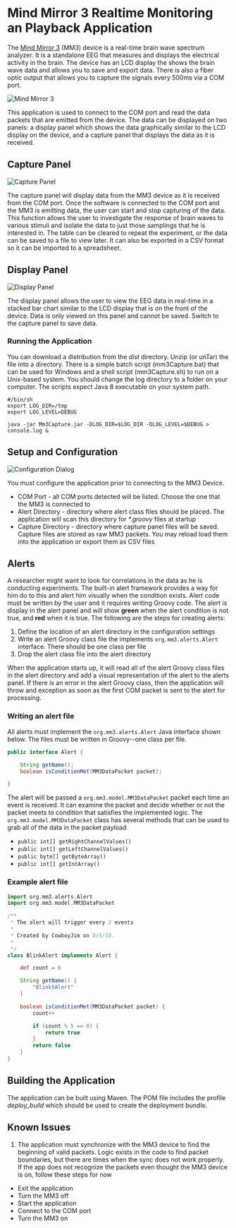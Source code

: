 # Mind Mirror 3 Realtime Monitoring an Playback Application

The [Mind Mirror 3](http://www.mindmirroreeg.com/w/equipment/mm3/mm3.htm) (MM3) device is a real-time brain wave spectrum 
analyzer. It is a standalone EEG that measures and displays the electrical activity in the brain. The device has an LCD
 display the shows the brain wave data and allows you to save and export data. There is also a fiber optic output
 that allows you to capture the signals every 500ms via a COM port.

![Mind Mirror 3](https://github.com/CowboyJim/mm3Capture/blob/master/images/Mm3-small.jpg)

This application is used to connect to the COM port and read the data packets that are emitted from the device.  The data
can be displayed on two panels: a display panel which shows the data graphically similar to the LCD display on the device,
and a capture panel that displays the data as it is received. 

## Capture Panel
![Capture Panel](https://github.com/CowboyJim/mm3Capture/blob/master/images/capture_panel.jpg)

The capture panel will display data from the MM3 device as it is received from the COM port. Once the software
is connected to the COM port and the MM3 is emitting data, the user can start and stop capturing of the data. This
function allows the user to investigate the response of brain waves to various stimuli and isolate the data to just
those samplings that he is interested in. The table can be cleared to repeat the experiment, or the data can be saved
to a file to view later.  It can also be exported in a CSV format so it can be imported to a spreadsheet. 

## Display Panel
![Display Panel](https://github.com/CowboyJim/mm3Capture/blob/master/images/display_panel.jpg)

The display panel allows the user to view the EEG data in real-time in a stacked bar chart similar to the LCD
 display that is on the front of the device.  Data is only viewed on this panel and cannot be saved. Switch to the 
  capture panel to save data.

### Running the Application

You can download a distribution from the *dist* directory. Unzip (or unTar) the file into a directory. There is a simple
batch script (mm3Capture.bat) that can be used for Windows and a shell script (mm3Capture.sh) to run on a Unix-based
 system. You should change the log directory to a folder on your computer. The scripts expect Java 8 executable 
 on your system path. 
   
```
#/bin/sh
export LOG_DIR=/tmp
export LOG_LEVEL=DEBUG

java -jar Mm3Capture.jar -DLOG_DIR=$LOG_DIR -DLOG_LEVEL=$DEBUG > console.log &   
```
 
## Setup and Configuration 

![Configuration Dialog](https://github.com/CowboyJim/mm3Capture/blob/master/images/configuration.jpg)

You must configure the application prior to connecting to the MM3 Device. 

* COM Port - all COM ports detected will be listed. Choose the one that the MM3 is connected to
* Alert Directory - directory where alert class files should be placed. The application will scan this directory for *\*.groovy* files
at startup
* Capture Directory - directory where capture panel files will be saved. Capture files are stored
as raw MM3 packets. You may reload load them into the application or export them as CSV files

## Alerts

A researcher might want to look for correlations in the data as he is conducting experiments. The built-in alert framework
 provides a way for him do to this and alert him visually when the condition exists. Alert code must be written by the user
  and it requires writing Groovy code.  The alert is display in the alert panel and will show **green** when the alert condition
  is not true, and **red** when it is true. The following are the steps for creating alerts:
   
1. Define the location of an alert directory in the configuration settings
2. Write an alert Groovy class file the implements `org.mm3.alerts.Alert` interface. There should be one class per file
3. Drop the alert class file into the alert directory

When the application starts up, it will read all of the alert Groovy class files in the alert directory and add a visual
representation of the alert to the alerts panel.  If there is an error in the alert Groovy class, then the application
will throw and exception as soon as the first COM packet is sent to the alert for processing.


### Writing an alert file

All alerts must implement the `org.mm3.alerts.Alert` Java interface shown below. The files must be written in Groovy--one
class per file. 

```java
public interface Alert {

    String getName();
    boolean isConditionMet(MM3DataPacket packet);

}
```

The alert will be passed a `org.mm3.model.MM3DataPacket` packet each time an event is received. It can examine the packet
and decide whether or not the packet meets to condition that satisfies the implemented logic. The `org.mm3.model.MM3DataPacket`
class has several methods that can be used to grab all of the data in the packet payload

* `public int[] getRightChannelValues()`
* `public int[] getLeftChannelValues()`
* `public byte[] getByteArray()`
* `public int[] getIntArray()`

### Example alert file

```groovy
import org.mm3.alerts.Alert
import org.mm3.model.MM3DataPacket

/**
 * The alert will trigger every 5 events
 *
 * Created by CowboyJim on 8/5/15.
 *
 */
class BlinkAlert implements Alert {

    def count = 0

    String getName() {
        "Blink5Alert"
    }

    boolean isConditionMet(MM3DataPacket packet) {
        count++

        if (count % 5 == 0) {
            return true
        }
        return false
    }
}
```

## Building the Application

The application can be built using Maven. The POM file includes the profile *deploy_build* which should be used
to create the deployment bundle.

## Known Issues

1. The application must synchronize with the MM3 device to find the beginning of valid packets. Logic exists in
the code to find packet boundaries, but there are times when the sync does not work properly. If the app does not
recognize the packets even thought the MM3 device is on, follow these steps for now

* Exit the application
* Turn the MM3 off
* Start the application
* Connect to the COM port
* Turn the MM3 on

